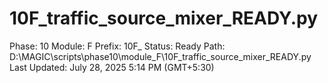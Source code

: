 # 10F_traffic_source_mixer_READY.py

Phase: 10
Module: F
Prefix: 10F_
Status: Ready
Path: D:\MAGIC\scripts\phase10\module_F\10F_traffic_source_mixer_READY.py
Last Updated: July 28, 2025 5:14 PM (GMT+5:30)